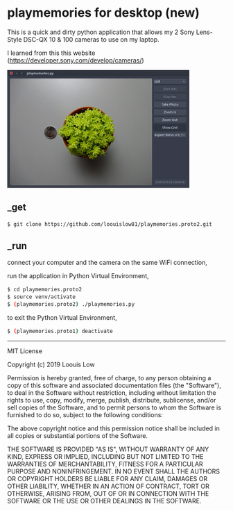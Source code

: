 # playmemories for desktop (new)

This is a quick and dirty python application that allows my 2 Sony Lens-Style DSC-QX 10 & 100 cameras to use on my laptop.

I learned from this this website (https://developer.sony.com/develop/cameras/)

<p align="left">
  <img src="Screenshot_1.png" width="420">
</p>

## _get

```bash
$ git clone https://github.com/loouislow81/playmemories.proto2.git
```

## _run

connect your computer and the camera on the same WiFi connection,

run the application in Python Virtual Environment,

```bash
$ cd playmemories.proto2
$ source venv/activate
$ (playmemories.proto2) ./playmemories.py
```

to exit the Python Virtual Environment,

```bash
$ (playmemories.proto1) deactivate
```
---

MIT License

Copyright (c) 2019 Loouis Low

Permission is hereby granted, free of charge, to any person obtaining a copy
of this software and associated documentation files (the "Software"), to deal
in the Software without restriction, including without limitation the rights
to use, copy, modify, merge, publish, distribute, sublicense, and/or sell
copies of the Software, and to permit persons to whom the Software is
furnished to do so, subject to the following conditions:

The above copyright notice and this permission notice shall be included in all
copies or substantial portions of the Software.

THE SOFTWARE IS PROVIDED "AS IS", WITHOUT WARRANTY OF ANY KIND, EXPRESS OR
IMPLIED, INCLUDING BUT NOT LIMITED TO THE WARRANTIES OF MERCHANTABILITY,
FITNESS FOR A PARTICULAR PURPOSE AND NONINFRINGEMENT. IN NO EVENT SHALL THE
AUTHORS OR COPYRIGHT HOLDERS BE LIABLE FOR ANY CLAIM, DAMAGES OR OTHER
LIABILITY, WHETHER IN AN ACTION OF CONTRACT, TORT OR OTHERWISE, ARISING FROM,
OUT OF OR IN CONNECTION WITH THE SOFTWARE OR THE USE OR OTHER DEALINGS IN THE
SOFTWARE.
